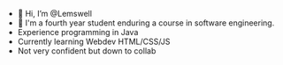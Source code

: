 - 👋 Hi, I’m @Lemswell
- 🌱 I'm a fourth year student enduring a course in software engineering.
- Experience programming in Java
- Currently learning Webdev HTML/CSS/JS
- Not very confident but down to collab

<!---
Lemswell/Lemswell is a ✨ special ✨ repository because its `README.md` (this file) appears on your GitHub profile.
You can click the Preview link to take a look at your changes.
--->
